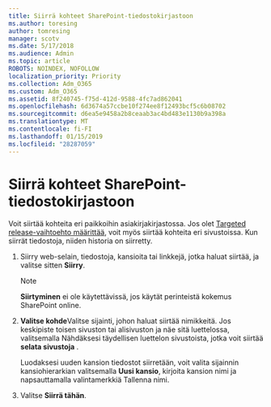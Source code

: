 ```yaml
---
title: Siirrä kohteet SharePoint-tiedostokirjastoon
ms.author: toresing
author: tomresing
manager: scotv
ms.date: 5/17/2018
ms.audience: Admin
ms.topic: article
ROBOTS: NOINDEX, NOFOLLOW
localization_priority: Priority
ms.collection: Adm_O365
ms.custom: Adm_O365
ms.assetid: 8f240745-f75d-412d-9588-4fc7ad862041
ms.openlocfilehash: 6d3674a57ccbe10f274ee8f12493bcf5c6b08702
ms.sourcegitcommit: d6ea5e9458a2b8ceaab3ac4bd483e1130b9a398a
ms.translationtype: MT
ms.contentlocale: fi-FI
ms.lasthandoff: 01/15/2019
ms.locfileid: "28287059"
---
```

# <a name="move-items-in-a-sharepoint-document-library"></a>Siirrä kohteet SharePoint-tiedostokirjastoon

Voit siirtää kohteita eri paikkoihin asiakirjakirjastossa. Jos olet [Targeted release-vaihtoehto määrittää](https://go.microsoft.com/fwlink/?linkid=622980), voit myös siirtää kohteita eri sivustoissa. Kun siirrät tiedostoja, niiden historia on siirretty.
  
1. Siirry web-selain, tiedostoja, kansioita tai linkkejä, jotka haluat siirtää, ja valitse sitten **Siirry**.
    
    > [!NOTE]
    > **Siirtyminen** ei ole käytettävissä, jos käytät perinteistä kokemus SharePoint online. 
  
2. **Valitse kohde**Valitse sijainti, johon haluat siirtää nimikkeitä. Jos keskipiste toisen sivuston tai alisivuston ja näe sitä luettelossa, valitsemalla Nähdäksesi täydellisen luettelon sivustoista, jotka voit siirtää **selata sivustoja** . 
    
    Luodaksesi uuden kansion tiedostot siirretään, voit valita sijainnin kansiohierarkian valitsemalla **Uusi kansio**, kirjoita kansion nimi ja napsauttamalla valintamerkkiä Tallenna nimi.
    
3. Valitse **Siirrä tähän**.
    

